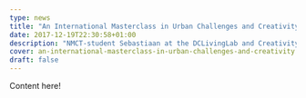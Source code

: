 ```yaml
---
type: news
title: "An International Masterclass in Urban Challenges and Creativity"
date: 2017-12-19T22:30:58+01:00
description: "NMCT-student Sebastiaan at the DCLivingLab and Creativity World Forum 2017 in Copenhagen!"
cover: an-international-masterclass-in-urban-challenges-and-creativity.jpg
draft: false
---
```


Content here!
